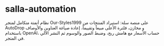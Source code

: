 # salla-automation
نظام أتمتة متكامل لمتجر Our-Styles1999 على منصة سلة: استيراد المنتجات من AutoDrop و مخازن، فلترة الأعلى مبيعاً وتقييماً، إعادة صياغة العناوين والأوصاف باستخدام OpenAI، حساب الأسعار مع هامش ربح، وضبط الصور والوسوم ثم النشر الآلي في المتجر.
